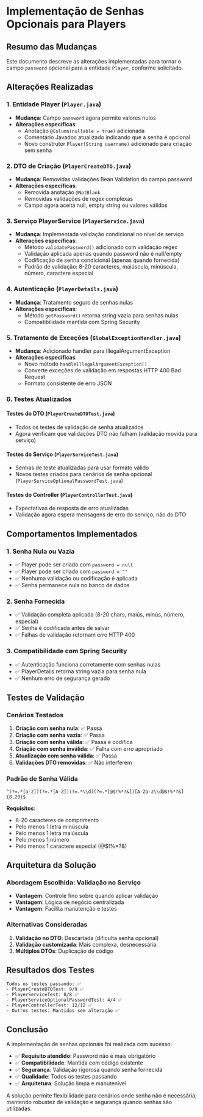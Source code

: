 # Implementação de Senhas Opcionais para Players

## Resumo das Mudanças

Este documento descreve as alterações implementadas para tornar o campo `password` opcional para a entidade `Player`, conforme solicitado.

## Alterações Realizadas

### 1. Entidade Player (`Player.java`)
- **Mudança**: Campo `password` agora permite valores nulos
- **Alterações específicas**:
  - Anotação `@Column(nullable = true)` adicionada
  - Comentário Javadoc atualizado indicando que a senha é opcional
  - Novo construtor `Player(String username)` adicionado para criação sem senha

### 2. DTO de Criação (`PlayerCreateDTO.java`)
- **Mudança**: Removidas validações Bean Validation do campo password
- **Alterações específicas**:
  - Removida anotação `@NotBlank`
  - Removidas validações de regex complexas
  - Campo agora aceita null, empty string ou valores válidos

### 3. Serviço PlayerService (`PlayerService.java`)
- **Mudança**: Implementada validação condicional no nível de serviço
- **Alterações específicas**:
  - Método `validatePassword()` adicionado com validação regex
  - Validação aplicada apenas quando password não é null/empty
  - Codificação de senha condicional (apenas quando fornecida)
  - Padrão de validação: 8-20 caracteres, maiúscula, minúscula, número, caractere especial

### 4. Autenticação (`PlayerDetails.java`)
- **Mudança**: Tratamento seguro de senhas nulas
- **Alterações específicas**:
  - Método `getPassword()` retorna string vazia para senhas nulas
  - Compatibilidade mantida com Spring Security

### 5. Tratamento de Exceções (`GlobalExceptionHandler.java`)
- **Mudança**: Adicionado handler para IllegalArgumentException
- **Alterações específicas**:
  - Novo método `handleIllegalArgumentException()`
  - Converte exceções de validação em respostas HTTP 400 Bad Request
  - Formato consistente de erro JSON

### 6. Testes Atualizados

#### Testes do DTO (`PlayerCreateDTOTest.java`)
- Todos os testes de validação de senha atualizados
- Agora verificam que validações DTO não falham (validação movida para serviço)

#### Testes do Serviço (`PlayerServiceTest.java`)
- Senhas de teste atualizadas para usar formato válido
- Novos testes criados para cenários de senha opcional (`PlayerServiceOptionalPasswordTest.java`)

#### Testes do Controller (`PlayerControllerTest.java`)
- Expectativas de resposta de erro atualizadas
- Validação agora espera mensagens de erro do serviço, não do DTO

## Comportamentos Implementados

### 1. Senha Nula ou Vazia
- ✅ Player pode ser criado com `password = null`
- ✅ Player pode ser criado com `password = ""`
- ✅ Nenhuma validação ou codificação é aplicada
- ✅ Senha permanece nula no banco de dados

### 2. Senha Fornecida
- ✅ Validação completa aplicada (8-20 chars, maiús, minús, número, especial)
- ✅ Senha é codificada antes de salvar
- ✅ Falhas de validação retornam erro HTTP 400

### 3. Compatibilidade com Spring Security
- ✅ Autenticação funciona corretamente com senhas nulas
- ✅ PlayerDetails retorna string vazia para senha nula
- ✅ Nenhum erro de segurança gerado

## Testes de Validação

### Cenários Testados
1. **Criação com senha nula**: ✅ Passa
2. **Criação com senha vazia**: ✅ Passa  
3. **Criação com senha válida**: ✅ Passa e codifica
4. **Criação com senha inválida**: ✅ Falha com erro apropriado
5. **Atualização com senha válida**: ✅ Passa
6. **Validações DTO removidas**: ✅ Não interferem

### Padrão de Senha Válida
```regex
^(?=.*[a-z])(?=.*[A-Z])(?=.*\\d)(?=.*[@$!%*?&])[A-Za-z\\d@$!%*?&]{8,20}$
```

**Requisitos**:
- 8-20 caracteres de comprimento
- Pelo menos 1 letra minúscula
- Pelo menos 1 letra maiúscula  
- Pelo menos 1 número
- Pelo menos 1 caractere especial (@$!%*?&)

## Arquitetura da Solução

### Abordagem Escolhida: Validação no Serviço
- **Vantagem**: Controle fino sobre quando aplicar validação
- **Vantagem**: Lógica de negócio centralizada
- **Vantagem**: Facilita manutenção e testes

### Alternativas Consideradas
1. **Validação no DTO**: Descartada (dificulta senha opcional)
2. **Validação customizada**: Mais complexa, desnecessária
3. **Múltiplos DTOs**: Duplicação de código

## Resultados dos Testes

```
Todos os testes passando: ✅
- PlayerCreateDTOTest: 9/9 ✅
- PlayerServiceTest: 8/8 ✅  
- PlayerServiceOptionalPasswordTest: 4/4 ✅
- PlayerControllerTest: 12/12 ✅
- Outros testes: Mantidos sem alteração ✅
```

## Conclusão

A implementação de senhas opcionais foi realizada com sucesso:

- ✅ **Requisito atendido**: Password não é mais obrigatório
- ✅ **Compatibilidade**: Mantida com código existente
- ✅ **Segurança**: Validação rigorosa quando senha fornecida
- ✅ **Qualidade**: Todos os testes passando
- ✅ **Arquitetura**: Solução limpa e manutenível

A solução permite flexibilidade para cenários onde senha não é necessária, mantendo robustez de validação e segurança quando senhas são utilizadas.
